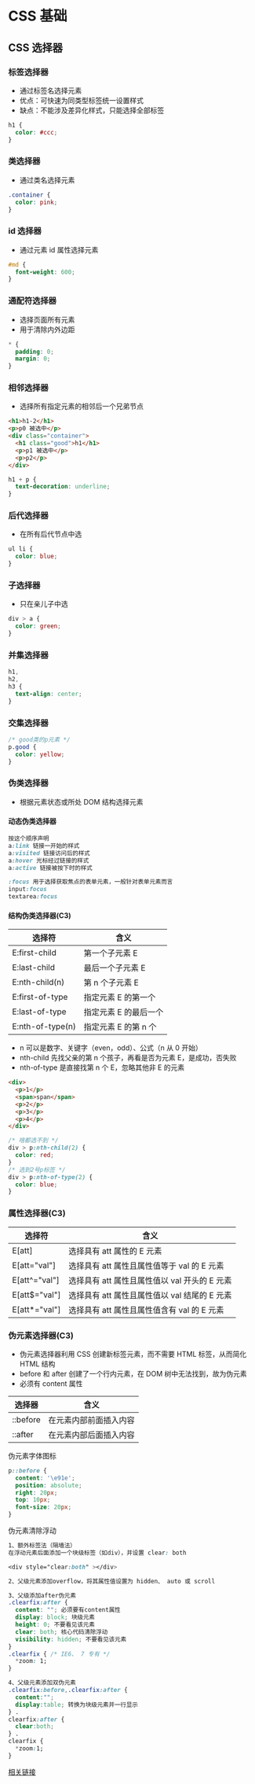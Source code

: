 # CSS 基础

## CSS 选择器

### 标签选择器

- 通过标签名选择元素
- 优点：可快速为同类型标签统一设置样式
- 缺点：不能涉及差异化样式，只能选择全部标签

```css
h1 {
  color: #ccc;
}
```

### 类选择器

- 通过类名选择元素

```css
.container {
  color: pink;
}
```

### id 选择器

- 通过元素 id 属性选择元素

```css
#md {
  font-weight: 600;
}
```

### 通配符选择器

- 选择页面所有元素
- 用于清除内外边距

```css
* {
  padding: 0;
  margin: 0;
}
```

### 相邻选择器

- 选择所有指定元素的相邻后一个兄弟节点

```html
<h1>h1-2</h1>
<p>p0 被选中</p>
<div class="container">
  <h1 class="good">h1</h1>
  <p>p1 被选中</p>
  <p>p2</p>
</div>
```

```css
h1 + p {
  text-decoration: underline;
}
```

### 后代选择器

- 在所有后代节点中选

```css
ul li {
  color: blue;
}
```

### 子选择器

- 只在亲儿子中选

```css
div > a {
  color: green;
}
```

### 并集选择器

```css
h1,
h2,
h3 {
  text-align: center;
}
```

### 交集选择器

```css
/* good类的p元素 */
p.good {
  color: yellow;
}
```

### 伪类选择器

- 根据元素状态或所处 DOM 结构选择元素

#### 动态伪类选择器

```css
按这个顺序声明
a:link 链接一开始的样式
a:visited 链接访问后的样式
a:hover 光标经过链接的样式
a:active 链接被按下时的样式

:focus 用于选择获取焦点的表单元素，一般针对表单元素而言
input:focus
textarea:focus
```

#### 结构伪类选择器(C3)

| 选择符           | 含义                  |
| ---------------- | --------------------- |
| E:first-child    | 第一个子元素 E        |
| E:last-child     | 最后一个子元素 E      |
| E:nth-child(n)   | 第 n 个子元素 E       |
| E:first-of-type  | 指定元素 E 的第一个   |
| E:last-of-type   | 指定元素 E 的最后一个 |
| E:nth-of-type(n) | 指定元素 E 的第 n 个  |

- n 可以是数字、关键字（even，odd）、公式（n 从 0 开始）
- nth-child 先找父亲的第 n 个孩子，再看是否为元素 E，是成功，否失败
- nth-of-type 是直接找第 n 个 E，忽略其他非 E 的元素

```html
<div>
  <p>1</p>
  <span>span</span>
  <p>2</p>
  <p>3</p>
  <p>4</p>
</div>
```

```css
/* 啥都选不到 */
div > p:nth-child(2) {
  color: red;
}
/* 选到2号p标签 */
div > p:nth-of-type(2) {
  color: blue;
}
```

### 属性选择器(C3)

| 选择符        | 含义                                          |
| ------------- | --------------------------------------------- |
| E[att]        | 选择具有 att 属性的 E 元素                    |
| E[att="val"]  | 选择具有 att 属性且属性值等于 val 的 E 元素   |
| E[att^="val"] | 选择具有 att 属性且属性值以 val 开头的 E 元素 |
| E[att$="val"] | 选择具有 att 属性且属性值以 val 结尾的 E 元素 |
| E[att*="val"] | 选择具有 att 属性且属性值含有 val 的 E 元素   |

### 伪元素选择器(C3)

- 伪元素选择器利用 CSS 创建新标签元素，而不需要 HTML 标签，从而简化 HTML 结构
- before 和 after 创建了一个行内元素，在 DOM 树中无法找到，故为伪元素
- 必须有 content 属性

| 选择器   | 含义                   |
| -------- | ---------------------- |
| ::before | 在元素内部前面插入内容 |
| ::after  | 在元素内部后面插入内容 |

伪元素字体图标

```css
p::before {
  content: '\e91e';
  position: absolute;
  right: 20px;
  top: 10px;
  font-size: 20px;
}
```

伪元素清除浮动

```css
1、额外标签法（隔墙法）
在浮动元素后面添加一个块级标签（如div），并设置 clear: both

<div style="clear:both" ></div>

2、父级元素添加overflow，将其属性值设置为 hidden、 auto 或 scroll

3、父级添加after伪元素
.clearfix:after {
  content: ""; 必须要有content属性
  display: block; 块级元素
  height: 0; 不要看见该元素
  clear: both; 核心代码清除浮动
  visibility: hidden; 不要看见该元素
}
.clearfix { /* IE6、 7 专有 */
  *zoom: 1;
}

4、父级元素添加双伪元素
.clearfix:before,.clearfix:after {
  content:"";
  display:table; 转换为块级元素并一行显示
} .
clearfix:after {
  clear:both;
} .
clearfix {
  *zoom:1;
}
```

[相关链接](https://juejin.cn/post/6976646049456717838)